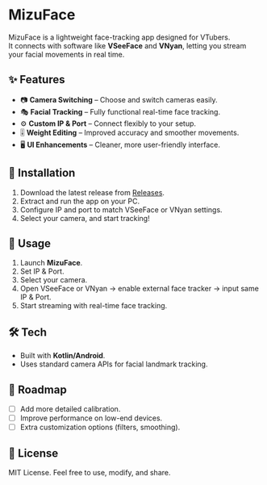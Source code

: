 # MizuFace

MizuFace is a lightweight face-tracking app designed for VTubers.  
It connects with software like **VSeeFace** and **VNyan**, letting you stream your facial movements in real time.  

## ✨ Features
- 📷 **Camera Switching** – Choose and switch cameras easily.  
- 🎭 **Facial Tracking** – Fully functional real-time face tracking.  
- ⚙️ **Custom IP & Port** – Connect flexibly to your setup.  
- 🎚️ **Weight Editing** – Improved accuracy and smoother movements.  
- 🖥️ **UI Enhancements** – Cleaner, more user-friendly interface.  

## 🚀 Installation
1. Download the latest release from [Releases](../../releases).  
2. Extract and run the app on your PC.  
3. Configure IP and port to match VSeeFace or VNyan settings.  
4. Select your camera, and start tracking!  

## 📖 Usage
1. Launch **MizuFace**.  
2. Set IP & Port.  
3. Select your camera.  
4. Open VSeeFace or VNyan → enable external face tracker → input same IP & Port.  
5. Start streaming with real-time face tracking.  

## 🛠️ Tech
- Built with **Kotlin/Android**.  
- Uses standard camera APIs for facial landmark tracking.  

## 📌 Roadmap
- [ ] Add more detailed calibration.  
- [ ] Improve performance on low-end devices.  
- [ ] Extra customization options (filters, smoothing).  

## 📜 License
MIT License. Feel free to use, modify, and share.  
